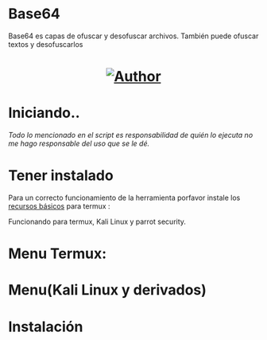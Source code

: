 # Base64
Base64 es capas de ofuscar y desofuscar archivos. También puede ofuscar textos y desofuscarlos
 
<h1 align="center"><a href="https://github.com/piratainformatico2"><img title="Author" src="https://img.shields.io/badge/Author-⍣᭕ᬁ᭖sharkcode᭖᭕ᬁ⍣-svg?style=for-the-badge&logo=github"></a></h1>

# Iniciando..
_Todo lo mencionado en el script es responsabilidad de quién lo ejecuta no me hago responsable del uso que se le dé._

# Tener instalado

Para un correcto funcionamiento de la herramienta porfavor instale los [recursos básicos](https://github.com/Juliocj7/UtilsCj7) para termux :

Funcionando para termux, Kali Linux y parrot security.

# Menu Termux:

# Menu(Kali Linux y derivados)

# Instalación


